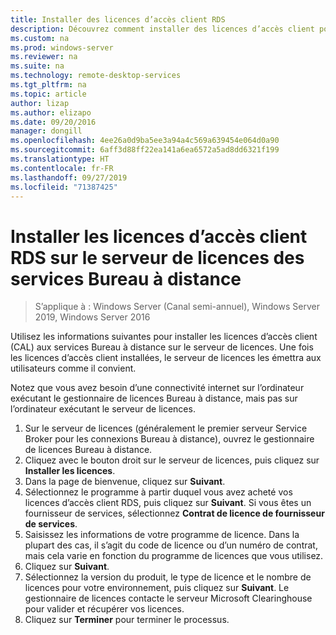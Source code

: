 ```yaml
---
title: Installer des licences d’accès client RDS
description: Découvrez comment installer des licences d’accès client pour les clients Bureau à distance.
ms.custom: na
ms.prod: windows-server
ms.reviewer: na
ms.suite: na
ms.technology: remote-desktop-services
ms.tgt_pltfrm: na
ms.topic: article
author: lizap
ms.author: elizapo
ms.date: 09/20/2016
manager: dongill
ms.openlocfilehash: 4ee26a0d9ba5ee3a94a4c569a639454e064d0a90
ms.sourcegitcommit: 6aff3d88ff22ea141a6ea6572a5ad8dd6321f199
ms.translationtype: HT
ms.contentlocale: fr-FR
ms.lasthandoff: 09/27/2019
ms.locfileid: "71387425"
---
```

# <a name="install-rds-client-access-licenses-on-the-remote-desktop-license-server"></a>Installer les licences d’accès client RDS sur le serveur de licences des services Bureau à distance

>S’applique à : Windows Server (Canal semi-annuel), Windows Server 2019, Windows Server 2016

Utilisez les informations suivantes pour installer les licences d’accès client (CAL) aux services Bureau à distance sur le serveur de licences. Une fois les licences d’accès client installées, le serveur de licences les émettra aux utilisateurs comme il convient.

Notez que vous avez besoin d’une connectivité internet sur l’ordinateur exécutant le gestionnaire de licences Bureau à distance, mais pas sur l’ordinateur exécutant le serveur de licences.

1. Sur le serveur de licences (généralement le premier serveur Service Broker pour les connexions Bureau à distance), ouvrez le gestionnaire de licences Bureau à distance.
2. Cliquez avec le bouton droit sur le serveur de licences, puis cliquez sur **Installer les licences**.
3. Dans la page de bienvenue, cliquez sur **Suivant**.
4. Sélectionnez le programme à partir duquel vous avez acheté vos licences d’accès client RDS, puis cliquez sur **Suivant**. Si vous êtes un fournisseur de services, sélectionnez **Contrat de licence de fournisseur de services**.
5. Saisissez les informations de votre programme de licence. Dans la plupart des cas, il s’agit du code de licence ou d’un numéro de contrat, mais cela varie en fonction du programme de licences que vous utilisez.
6. Cliquez sur **Suivant**.
7. Sélectionnez la version du produit, le type de licence et le nombre de licences pour votre environnement, puis cliquez sur **Suivant**. Le gestionnaire de licences contacte le serveur Microsoft Clearinghouse pour valider et récupérer vos licences.
8.  Cliquez sur **Terminer** pour terminer le processus.